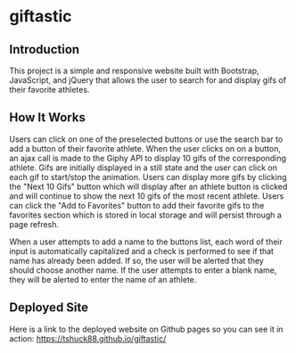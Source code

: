 # giftastic

## Introduction
This project is a simple and responsive website built with Bootstrap, JavaScript, and jQuery that allows the user to search for and display gifs of their favorite athletes.

## How It Works
Users can click on one of the preselected buttons or use the search bar to add a button of their favorite athlete. When the user clicks on on a button, an ajax call is made to the Giphy API to display 10 gifs of the corresponding athlete. Gifs are initially displayed in a still state and the user can click on each gif to start/stop the animation. Users can display more gifs by clicking the "Next 10 Gifs" button which will display after an athlete button is clicked and will continue to show the next 10 gifs of the most recent athlete. Users can click the "Add to Favorites" button to add their favorite gifs to the favorites section which is stored in local storage and will persist through a page refresh. 

When a user attempts to add a name to the buttons list, each word of their input is automatically capitalized and a check is performed to see if that name has already been added. If so, the user will be alerted that they should choose another name. If the user attempts to enter a blank name, they will be alerted to enter the name of an athlete. 

## Deployed Site
Here is a link to the deployed website on Github pages so you can see it in action: https://tshuck88.github.io/giftastic/
